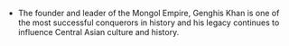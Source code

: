 - The founder and leader of the Mongol Empire, Genghis Khan is one of the most successful conquerors in history and his legacy continues to influence Central Asian culture and history.